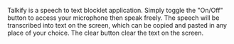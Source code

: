 Talkify is a speech to text blocklet application. Simply toggle the "On/Off" button to access your microphone then speak freely. The speech will be transcribed into text on the screen, which can be copied and pasted in any place of your choice. The clear button clear the text on the screen. 
